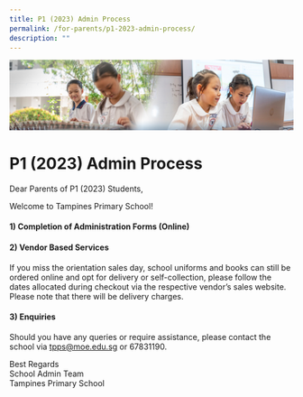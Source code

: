```yaml
---
title: P1 (2023) Admin Process
permalink: /for-parents/p1-2023-admin-process/
description: ""
---
```

![](/images/ForParents.jpg)

P1 (2023) Admin Process
=======================

Dear Parents of P1 (2023) Students,

Welcome to Tampines Primary School!

#### **1) Completion of Administration Forms (Online)**


#### **2) Vendor Based Services**


If you miss the orientation sales day, school uniforms and books can still be ordered online and opt for delivery or self-collection, please follow the dates allocated during checkout via the respective vendor’s sales website. Please note that there will be delivery charges.

#### **3) Enquiries**

Should you have any queries or require assistance, please contact the school via [tpps@moe.edu.sg](https://tampinespri.moe.edu.sg/for-parents/tpps@moe.edu.sg) or 67831190.

Best Regards  
School Admin Team  
Tampines Primary School